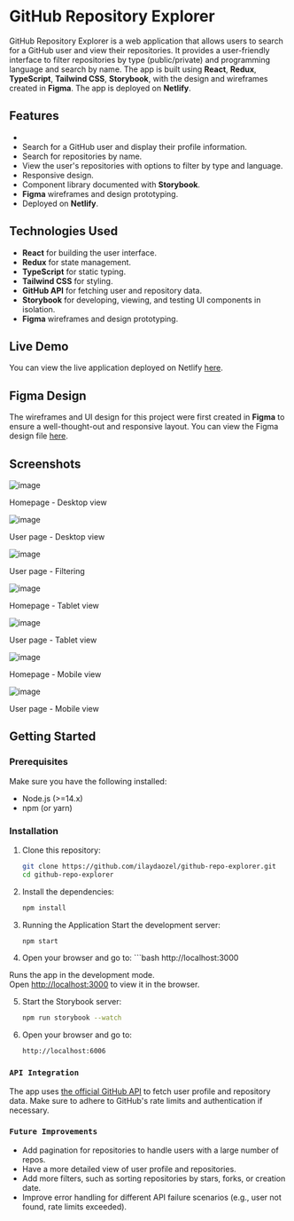 # GitHub Repository Explorer

GitHub Repository Explorer is a web application that allows users to search for a GitHub user and view their repositories. It provides a user-friendly interface to filter repositories by type (public/private) and programming language and search by name. The app is built using **React**, **Redux**, **TypeScript**, **Tailwind CSS**, **Storybook**, with the design and wireframes created in **Figma**. The app is deployed on **Netlify**.

## Features
- 
- Search for a GitHub user and display their profile information.
- Search for repositories by name.
- View the user's repositories with options to filter by type and language.
- Responsive design.
- Component library documented with **Storybook**.
- **Figma** wireframes and design prototyping.
- Deployed on **Netlify**.

## Technologies Used
- **React** for building the user interface.
- **Redux** for state management.
- **TypeScript** for static typing.
- **Tailwind CSS** for styling.
- **GitHub API** for fetching user and repository data.
- **Storybook** for developing, viewing, and testing UI components in isolation.
- **Figma** wireframes and design prototyping.

## Live Demo
You can view the live application deployed on Netlify [here](https://master--zesty-elf-a46d60.netlify.app/).

## Figma Design

The wireframes and UI design for this project were first created in **Figma** to ensure a well-thought-out and responsive layout. You can view the Figma design file [here](https://www.figma.com/design/UQz4iiw5HcGa6xfWJcbxo3/Github-Search-App?node-id=1-361&t=3abPMumnBD6siPQJ-1).


## Screenshots
![image](https://github.com/user-attachments/assets/ed024471-5ef9-41b7-8d95-02cf8d9548a1)

Homepage - Desktop view

![image](https://github.com/user-attachments/assets/31b2d097-f6dd-4725-91f4-302bad0fa5fc)

User page - Desktop view

![image](https://github.com/user-attachments/assets/b7d858d8-5eec-4c38-a20e-46e837c4e340)

User page - Filtering

![image](https://github.com/user-attachments/assets/9aaae346-e28a-468a-a5c5-4c3acaac6930)

Homepage - Tablet view

![image](https://github.com/user-attachments/assets/66e6b17d-ac41-4a8d-94b3-4100fb2dc62a)

User page - Tablet view

![image](https://github.com/user-attachments/assets/b4e2b6ed-47ab-4999-ab71-89da7744950a)

Homepage - Mobile view 

![image](https://github.com/user-attachments/assets/fd7b3331-f385-4924-8acb-3f242660416b)

User page - Mobile view 



## Getting Started

### Prerequisites
Make sure you have the following installed:
- Node.js (>=14.x)
- npm (or yarn)

### Installation

1. Clone this repository:

   ```bash
   git clone https://github.com/ilaydaozel/github-repo-explorer.git
   cd github-repo-explorer


 2. Install the dependencies:
    ```bash
    npm install

 3. Running the Application
    Start the development server:
    ```bash
    npm start

  4. Open your browser and go to:
    ```bash
    http://localhost:3000

Runs the app in the development mode.\
Open [http://localhost:3000](http://localhost:3000) to view it in the browser.

  5. Start the Storybook server:
     ```bash
     npm run storybook --watch

  6. Open your browser and go to:
     ```bash
     http://localhost:6006

### `API Integration`
The app uses [the official GitHub API](https://docs.github.com/en/rest?apiVersion=2022-11-28) to fetch user profile and repository data. Make sure to adhere to GitHub's rate limits and authentication if necessary.

### `Future Improvements`
  - Add pagination for repositories to handle users with a large number of repos.
  - Have a more detailed view of user profile and repositories.
  - Add more filters, such as sorting repositories by stars, forks, or creation date.
  - Improve error handling for different API failure scenarios (e.g., user not found, rate limits exceeded).
